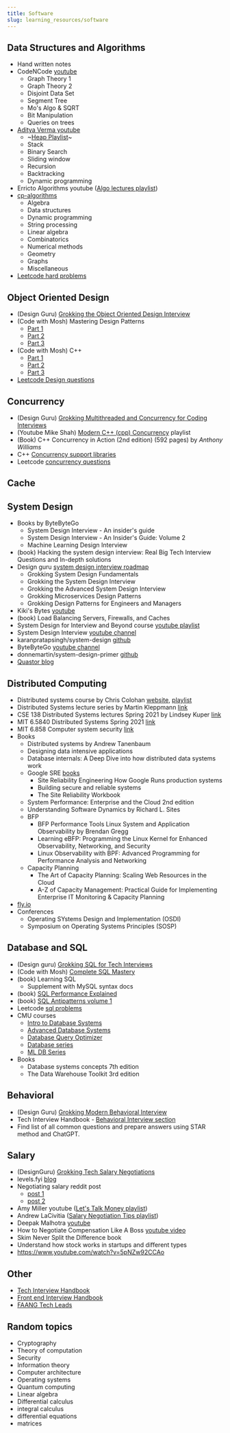```yaml
---
title: Software
slug: learning_resources/software
---
```


## Data Structures and Algorithms

-   Hand written notes
-   CodeNCode [youtube](https://www.youtube.com/@codencode/playlists)
    -   Graph Theory 1
    -   Graph Theory 2
    -   Disjoint Data Set
    -   Segment Tree
    -   Mo's Algo & SQRT
    -   Bit Manipulation
    -   Queries on trees
-   [Aditya Verma youtube](https://www.youtube.com/@TheAdityaVerma)
    -   ~[Heap Playlist](https://www.youtube.com/playlist?list=PL_z_8CaSLPWdtY9W22VjnPxG30CXNZpI9)~
    -   Stack
    -   Binary Search
    -   Sliding window
    -   Recursion
    -   Backtracking
    -   Dynamic programming
-   Erricto Algorithms youtube ([Algo lectures playlist](https://www.youtube.com/playlist?list=PLl0KD3g-oDOHpWRyyGBUJ9jmul0lUOD80))
-   [cp-algorithms](https://cp-algorithms.com/index.html)
    -   Algebra
    -   Data structures
    -   Dynamic programming
    -   String processing
    -   Linear algebra
    -   Combinatorics
    -   Numerical methods
    -   Geometry
    -   Graphs
    -   Miscellaneous
-   [Leetcode hard problems](https://leetcode.com/problemset/?difficulty=HARD&page=1)

## Object Oriented Design

-   (Design Guru) [Grokking the Object Oriented Design Interview](https://www.designgurus.io/course/grokking-the-object-oriented-design-interview)
-   (Code with Mosh) Mastering Design Patterns
    -   [Part 1](https://codewithmosh.com/p/design-patterns-part1)
    -   [Part 2](https://codewithmosh.com/p/design-patterns-part2)
    -   [Part 3](https://codewithmosh.com/p/design-patterns-part3)
-   (Code with Mosh) C++
    -   [Part 1](https://codewithmosh.com/p/ultimate-c-plus-plus-part1)
    -   [Part 2](https://codewithmosh.com/p/ultimate-c-plus-plus-part2)
    -   [Part 3](https://codewithmosh.com/p/ultimate-c-plus-plus-part3)
-   [Leetcode Design questions](https://leetcode.com/tag/design/)

## Concurrency

-   (Design Guru) [Grokking Multithreaded and Concurrency for Coding Interviews](https://www.designgurus.io/course/grokking-multithreading-and-concurrency-for-coding-interviews)
-   (Youtube Mike Shah) [Modern C++ (cpp) Concurrency](https://www.youtube.com/playlist?list=PLvv0ScY6vfd_ocTP2ZLicgqKnvq50OCXM) playlist
-   (Book) C++ Concurrency in Action (2nd edition) (592 pages) by _Anthony Williams_
-   C++ [Concurrency support libraries](https://en.cppreference.com/w/cpp/thread)
-   Leetcode [concurrency questions](https://leetcode.com/problemset/concurrency/)

## Cache

## System Design

-   Books by ByteByteGo
    -   System Design Interview - An insider's guide
    -   System Design Interview - An Insider's Guide: Volume 2
    -   Machine Learning Design Interview
-   (book) Hacking the system design interview: Real Big Tech Interview Questions and In-depth solutions
-   Design guru [system design interview roadmap](https://www.designgurus.io/path/system-design-interview-playbook)
    -   Grokking System Design Fundamentals
    -   Grokking the System Design Interview
    -   Grokking the Advanced System Design Interview
    -   Grokking Microservices Design Patterns
    -   Grokking Design Patterns for Engineers and Managers
-   Kiki's Bytes [youtube](https://www.youtube.com/@kikisbytes/videos)
-   (book) Load Balancing Servers, Firewalls, and Caches
-   System Design for Interview and Beyond course [youtube playlist](https://www.youtube.com/playlist?list=PLZbK8Oau948Pj2CrU2HGNueI-apkvkG4V)
-   System Design Interview [youtube channel](https://www.youtube.com/@SystemDesignInterview/videos)
-   karanpratapsingh/system-design [github](https://github.com/karanpratapsingh/system-design)
-   ByteByteGo [youtube channel](https://www.youtube.com/@ByteByteGo/videos)
-   donnemartin/system-design-primer [github](https://github.com/donnemartin/system-design-primer)
-   [Quastor blog](https://blog.quastor.org/archive)

## Distributed Computing

-   Distributed systems course by Chris Colohan [website](https://www.distributedsystemscourse.com/), [playlist](https://www.youtube.com/playlist?list=PLOE1GTZ5ouRPbpTnrZ3Wqjamfwn_Q5Y9A)
-   Distributed Systems lecture series by Martin Kleppmann [link](https://www.youtube.com/playlist?list=PLeKd45zvjcDFUEv_ohr_HdUFe97RItdiB)
-   CSE 138 Distributed Systems lectures Spring 2021 by Lindsey Kuper [link](https://www.youtube.com/playlist?list=PLNPUF5QyWU8PydLG2cIJrCvnn5I_exhYx)
-   MIT 6.5840 Distributed Systems Spring 2021 [link](https://www.youtube.com/playlist?list=PLrw6a1wE39_tb2fErI4-WkMbsvGQk9_UB)
-   MIT 6.858 Computer system security [link](https://www.youtube.com/playlist?list=PLA6Ht2dJt3SLdj0t--M5EjjpmDU5gLrYD)
-   Books
    -   Distributed systems by Andrew Tanenbaum
    -   Designing data intensive applications
    -   Database internals: A Deep Dive into how distributed data systems work
    -   Google SRE [books](https://sre.google/books/)
        -   Site Reliability Engineering How Google Runs production systems
        -   Building secure and reliable systems
        -   The Site Reliability Workbook
    -   System Performance: Enterprise and the Cloud 2nd edition
    -   Understanding Software Dynamics by Richard L. Sites
    -   BFP
        -   BFP Performance Tools Linux System and Application Observability by Brendan Gregg
        -   Learning eBFP: Programming the Linux Kernel for Enhanced Observability, Networking, and Security
        -   Linux Observability with BPF: Advanced Programming for Performance Analysis and Networking
    -   Capacity Planning
        -   The Art of Capacity Planning: Scaling Web Resources in the Cloud
        -   A-Z of Capacity Management: Practical Guide for Implementing Enterprise IT Monitoring & Capacity Planning
-   [fly.io](https://fly.io/dist-sys/)
-   Conferences
    -   Operating SYstems Design and Implementation (OSDI)
    -   Symposium on Operating Systems Principles (SOSP)

## Database and SQL

-   (Design guru) [Grokking SQL for Tech Interviews](https://www.designgurus.io/course/grokking-sql-for-tech-interviews)
-   (Code with Mosh) [Complete SQL Mastery](https://codewithmosh.com/p/complete-sql-mastery)
-   (book) Learning SQL
    -   Supplement with MySQL syntax docs
-   (book) [SQL Performance Explained](https://use-the-index-luke.com/)
-   (book) [SQL Antipatterns volume 1](https://pragprog.com/titles/bksap1/sql-antipatterns-volume-1/)
-   Leetcode [sql problems](https://leetcode.com/problemset/database/)
-   CMU courses
    -   [Intro to Database Systems](https://www.youtube.com/playlist?list=PLSE8ODhjZXjbj8BMuIrRcacnQh20hmY9g)
    -   [Advanced Database Systems](https://www.youtube.com/playlist?list=PLSE8ODhjZXjYa_zX-KeMJui7pcN1rIaIJ)
    -   [Database Query Optimizer](https://www.youtube.com/playlist?list=PLSE8ODhjZXjYPyrUG_YxqYPS7wjWY6gYN)
    -   [Database series](https://www.youtube.com/playlist?list=PLSE8ODhjZXjZKp-oX_75aBnznulk7nubu)
    -   [ML DB Series](https://www.youtube.com/playlist?list=PLSE8ODhjZXjYVdJKka5g3xTKfPBITrxOu)
-   Books
    -   Database systems concepts 7th edition
    -   The Data Warehouse Toolkit 3rd edition

## Behavioral

-   (Design Guru) [Grokking Modern Behavioral Interview](https://www.designgurus.io/course/grokking-behavioral-interview)
-   Tech Interview Handbook - [Behavioral Interview section](https://www.techinterviewhandbook.org/behavioral-interview/)
-   Find list of all common questions and prepare answers using STAR method and ChatGPT.

## Salary

-   (DesignGuru) [Grokking Tech Salary Negotiations](https://www.designgurus.io/course/grokking-tech-salary-negotiations)
-   levels.fyi [blog](https://www.levels.fyi/blog/)
-   Negotiating salary reddit post
    -   [post 1](https://www.reddit.com/r/cscareerquestions/comments/10aglj4/negotiating_salary_quick_guide_on_how_to_get_more/)
    -   [post 2](https://www.reddit.com/r/softwaretesting/comments/10atho7/negotiating_salary_quick_guide_on_how_to_get_more/)
-   Amy Miller youtube ([Let's Talk Money playlist](https://www.youtube.com/playlist?list=PL6eafD4u4Fa5n6lWAlBsKfM7vp-zOmbuY))
-   Andrew LaCivitia ([Salary Negotiation Tips playlist](https://www.youtube.com/playlist?list=PLxjGQaV8rAh0ogBNS10RPDv7eHMnJwoNO))
-   Deepak Malhotra [youtube](https://www.youtube.com/@deepakmalhotra8983/videos)
-   How to Negotiate Compensation Like A Boss [youtube video](https://www.youtube.com/watch?v=ciMZ7tylBXs)
-   Skim Never Split the Difference book
-   Understand how stock works in startups and different types
-   https://www.youtube.com/watch?v=5pNZw92CCAo

## Other

-   [Tech Interview Handbook](https://www.techinterviewhandbook.org/software-engineering-interview-guide/)
-   [Front end Interview Handbook](https://www.frontendinterviewhandbook.com/introduction/)
-   [FAANG Tech Leads](https://www.faangtechleads.com/)

## Random topics

-   Cryptography
-   Theory of computation
-   Security
-   Information theory
-   Computer architecture
-   Operating systems
-   Quantum computing
-   Linear algebra
-   Differential calculus
-   integral calculus
-   differential equations
-   matrices
